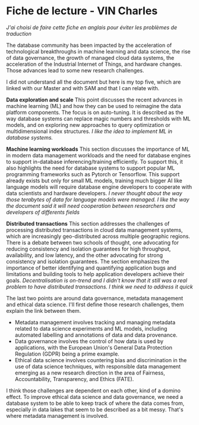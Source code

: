 # Fiche de lecture - VIN Charles

*J'ai choisi de faire cette fiche en anglais pour éviter les problèmes de traduction*

The database community has been impacted by the acceleration of technological breakthroughs in machine learning and data science, the rise of data governance, the growth of managed cloud data systems, the acceleration of the Industrial Internet of Things, and hardware changes. Those advances lead to some new research challenges. 

I did not understand all the document but here is my top five, which are linked with our Master and with SAM and that I can relate with.


**Data exploration and scale** This point discusses the recent advances in machine learning (ML) and how they can be used to reimagine the data platform components. The focus is on auto-tuning. It is described as the way database systems can replace magic numbers and thresholds with ML models, and on exploring new approaches to query optimization or multidimensional index structures. *I like the idea to implement ML in database systems.*

**Machine learning workloads** This section discusses the importance of ML in modern data management workloads and the need for database engines to support in-database inferencing/training efficiently. To support this, it also highlights the need for database systems to support popular ML programming frameworks such as Pytorch or Tensorflow. This support already exists but only for small ML models, training much bigger AI like language models will require database engine developers to cooperate with data scientists and hardware developers. *I never thought about the way those terabytes of data for language models were managed. I like the way the document said it will need cooperation between researchers and developers of differents fields*

**Distributed transactions** This section addresses the challenges of processing distributed transactions in cloud data management systems, which are increasingly geo-distributed across multiple geographic regions. There is a debate between two schools of thought, one advocating for reducing consistency and isolation guarantees for high throughput, availability, and low latency, and the other advocating for strong consistency and isolation guarantees. The section emphasizes the importance of better identifying and quantifying application bugs and limitations and building tools to help application developers achieve their goals. *Decentralisation is on-trend and I didn't know that it still was a real problem to have distributed transactions. I think we need to address it quick*

The last two points are around data governance, metadata management and ethical data science. I'll first define those research challenges, them explain the link between them. 

* Metadata management involves tracking and managing metadata related to data science experiments and ML models, including automated labelling and annotations of data and data provenance. 
* Data governance involves the control of how data is used by applications, with the European Union's General Data Protection Regulation (GDPR) being a prime example. 
* Ethical data science involves countering bias and discrimination in the use of data science techniques, with responsible data management emerging as a new research direction in the area of Fairness, Accountability, Transparency, and Ethics (FATE).

I think those challenges are dependent on each other, kind of a domino effect. To improve ethical data science and data governance, we need a database system to be able to keep track of where the data comes from, especially in data lakes that seem to be described as a bit messy. That's where metadata management is involved.